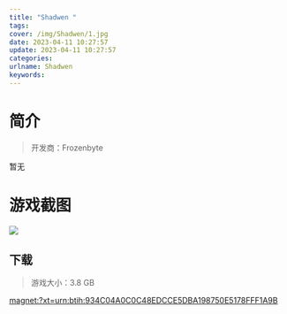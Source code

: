 ```yaml
---
title: "Shadwen "
tags: 
cover: /img/Shadwen/1.jpg
date: 2023-04-11 10:27:57
update: 2023-04-11 10:27:57
categories: 
urlname: Shadwen
keywords: 
---
```

# 简介

> 开发商：Frozenbyte

暂无

# 游戏截图

![](/img/Shadwen/2.jpg)


## 下载

> 游戏大小：3.8 GB

[magnet:?xt=urn:btih:934C04A0C0C48EDCCE5DBA198750E5178FFF1A9B](magnet:?xt=urn:btih:934C04A0C0C48EDCCE5DBA198750E5178FFF1A9B)